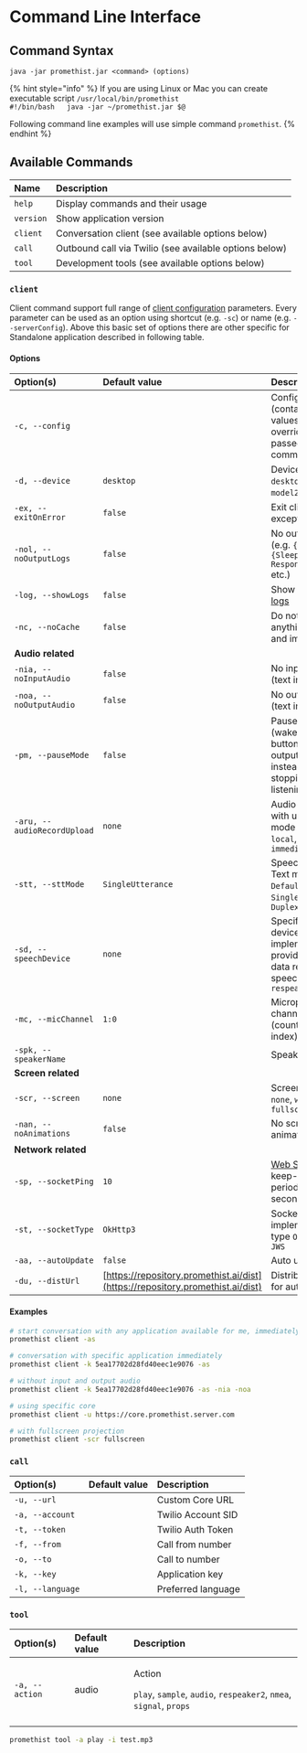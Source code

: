 # Command Line Interface

## Command Syntax

`java -jar promethist.jar <command> (options)`

{% hint style="info" %}
If you are using Linux or Mac you can create executable script `/usr/local/bin/promethist`   
`#!/bin/bash  
java -jar ~/promethist.jar $@`

Following command line examples will use simple command `promethist`.
{% endhint %}

## Available Commands

| Name | Description |
| :--- | :--- |
| `help` | Display commands and their usage |
| `version` | Show application version |
| `client` | Conversation client \(see available options below\) |
| `call` | Outbound call via Twilio \(see available options below\) |
| `tool` |  Development tools \(see available options below\) |

### `client`

Client command support full range of [client configuration](../client-configuration.md) parameters. Every parameter can be used as an option using shortcut \(e.g. `-sc`\) or name \(e.g. `--serverConfig`\). Above this basic set of options there are other specific for Standalone application described in following table.

#### Options

| Option\(s\) | Default value | Description |
| :--- | :--- | :--- |
| `-c, --config` |  | Config file \(contained values will override options passed in command line\) |
| `-d, --device` | `desktop` | Device type `desktop`, `model1`, `model2`, `model3` |
| `-ex, --exitOnError` | `false` | Exit client on exception |
| `-nol, --noOutputLogs` | `false` | No output logs \(e.g. `{Ready}`, `{Sleeping > Responding}` etc.\) |
| `-log, --showLogs` | `false` | Show [contextual logs](../../programming/dialoguescript/logging.md) |
| `-nc, --noCache` | `false` | Do not cache anything \(audio and image files\) |
| **Audio related** |  |  |
| `-nia, --noInputAudio` | `false` | No input audio \(text input only\) |
| `-noa, --noOutputAudio` | `false` | No output audio \(text input only\) |
| `-pm, --pauseMode` | `false` | Pause mode \(wake word or button will pause output audio instead of stopping it and listening\) |
| `-aru, --audioRecordUpload` | `none` | Audio record with upload mode  `none`, `local`, `night`, `immediate` |
| `-stt, --sttMode` | `SingleUtterance` | Speech-To-Text mode  `Default`, `SingleUtterance`, `Duplex` |
| `-sd, --speechDevice` | `none` | Specific speech device implementation, providing extra data related to speech `none`, `respeaker2` |
| `-mc, --micChannel` | `1:0` | Microphone channels \(count:selected-index\) |
| `-spk, --speakerName` |  | Speaker name |
| **Screen related** |  |  |
| `-scr, --screen` | `none` | Screen view `none`, `window`, `fullscreen` |
| `-nan, --noAnimations` | `false` | No screen view animations |
| **Network related** |  |  |
| `-sp, --socketPing` | `10` | [Web Socket](../../core/client-integrations/web-socket.md) keep-alive ping period in seconds |
| `-st, --socketType` | `OkHttp3` | Socket implementation type `OkHttp3`, `JWS` |
| `-aa, --autoUpdate` | `false` | Auto update |
| `-du, --distUrl` | [https://repository.promethist.ai/dist](https://repository.promethist.ai/dist) | Distribution URL for auto updates |

#### Examples

```bash
# start conversation with any application available for me, immediately
promethist client -as

# conversation with specific application immediately
promethist client -k 5ea17702d28fd40eec1e9076 -as

# without input and output audio
promethist client -k 5ea17702d28fd40eec1e9076 -as -nia -noa

# using specific core
promethist client -u https://core.promethist.server.com

# with fullscreen projection
promethist client -scr fullscreen
```

### `call`

| Option\(s\) | Default value | Description |
| :--- | :--- | :--- |
| `-u, --url` |  | Custom Core URL |
| `-a, --account` |  | Twilio Account SID |
| `-t, --token` |  | Twilio Auth Token |
| `-f, --from` |  | Call from number |
| `-o, --to` |  | Call to number |
| `-k, --key` |  | Application key |
| `-l, --language` |  | Preferred language |

### `tool`

<table>
  <thead>
    <tr>
      <th style="text-align:left">Option(s)</th>
      <th style="text-align:left">Default value</th>
      <th style="text-align:left">Description</th>
    </tr>
  </thead>
  <tbody>
    <tr>
      <td style="text-align:left"><code>-a, --action</code>
      </td>
      <td style="text-align:left">audio</td>
      <td style="text-align:left">
        <p>Action</p>
        <p><code>play</code>, <code>sample</code>, <code>audio</code>, <code>respeaker2</code>, <code>nmea</code>, <code>signal</code>, <code>props</code>
        </p>
      </td>
    </tr>
    <tr>
      <td style="text-align:left"></td>
      <td style="text-align:left"></td>
      <td style="text-align:left"></td>
    </tr>
  </tbody>
</table>

```bash
promethist tool -a play -i test.mp3
```

